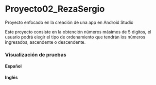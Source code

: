 # Proyecto02_RezaSergio
Proyecto enfocado en la creación de una app en Android Studio

Este proyecto consiste en la obtención números másimos de 5 digitos, el usuario podrá elegir el tipo de ordenamiento que tendrán los números ingresados, ascendente o descendente.


### Visualización de pruebas
#### Español

#### Inglés
